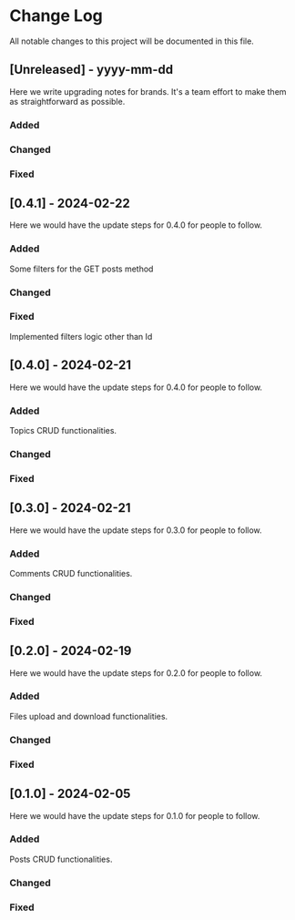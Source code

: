 
# Change Log
All notable changes to this project will be documented in this file.
 
 
## [Unreleased] - yyyy-mm-dd
 
Here we write upgrading notes for brands. It's a team effort to make them as
straightforward as possible.
 
### Added
 
### Changed
 
### Fixed

## [0.4.1] - 2024-02-22
  
Here we would have the update steps for 0.4.0 for people to follow.
 
### Added

Some filters for the GET posts method
 
### Changed
 
### Fixed

Implemented filters logic other than Id
 
## [0.4.0] - 2024-02-21
  
Here we would have the update steps for 0.4.0 for people to follow.
 
### Added

Topics CRUD functionalities.
 
### Changed
 
### Fixed
 
## [0.3.0] - 2024-02-21
  
Here we would have the update steps for 0.3.0 for people to follow.
 
### Added

Comments CRUD functionalities.
 
### Changed
 
### Fixed

## [0.2.0] - 2024-02-19
  
Here we would have the update steps for 0.2.0 for people to follow.
 
### Added

Files upload and download functionalities.
 
### Changed
 
### Fixed

## [0.1.0] - 2024-02-05
  
Here we would have the update steps for 0.1.0 for people to follow.
 
### Added

Posts CRUD functionalities.
 
### Changed
 
### Fixed